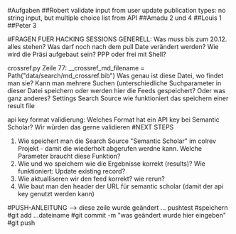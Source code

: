 
#Aufgaben
##Robert
validate input from user
update publication types: no string input, but multiple choice list from API
##Amadu
2 und 4
##Louis
1
##Peter
3

#FRAGEN FUER HACKING SESSIONS
GENERELL: Was muss bis zum 20.12. alles stehen? 
	Was darf noch nach dem pull Date verändert werden?
	Wie wird die Präsi aufgebaut sein? PPP oder frei mit Shell?

crossref.py Zeile 77: __crossref_md_filename = Path("data/search/md_crossref.bib")
	Was genau ist diese Datei, wo findet man sie?
	Kann man mehrere Suchen (unterschiedliche Suchparameter in dieser Datei speichern oder werden hier die 
		Feeds gespeichert? Oder was ganz anderes?
	Settings Search Source wie funktioniert das speichern einer result file

api key format validierung: Welches Format hat ein API key bei Semantic Scholar? Wir würden das gerne validieren
#NEXT STEPS
1) Wie speichert man die Search Source "Semantic Scholar" im colrev Projekt - damit die wiederholt abgerufen werdne kann.
	Welche Parameter braucht diese Funktion?
2) Wie und wo speichern wie die Ergebnisse korrekt (results)?
	Wie funktioniert: Update existing record?
3) Wie aktualliseren wir den feed korrekt?
	wie rerun?
4) Wie baut man den header der URL für semantic scholar (damit der api key genutzt werden kann)


#PUSH-ANLEITUNG
--> diese zeile wurde geändert ... pushtest 
	#speichern
	#git add ...dateiname
	#git commit -m "was geändert wurde hier eingeben"
	#git push




